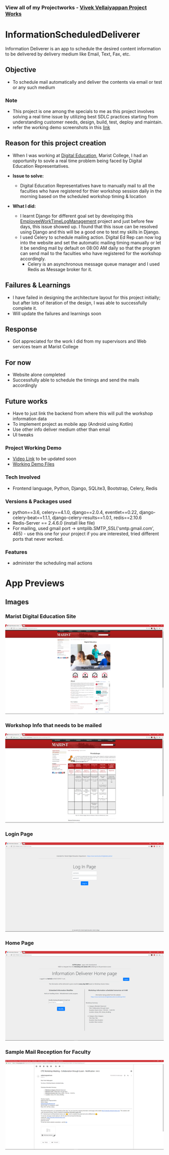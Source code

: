 ### View all of my Projectworks - [Vivek Vellaiyappan Project Works](https://github.com/vivekVells/VivekVellaiyappanProjectWorks)

# InformationScheduledDeliverer
Information Deliverer is an app to schedule the desired content information to be delivered by delivery medium like Email, Text, Fax, etc.

## Objective
- To schedule mail automatically and deliver the contents via email or test or any such medium

### Note
- This project is one among the specials to me as this project involves solving a real time issue by utilizing best SDLC practices starting from understanding customer needs, design, build, test, deploy and maintain.
- refer the working demo screenshots in this [link](https://github.com/vivekVells/InformationScheduledDeliverer#app-previews)

## Reason for this project creation
- When I was working at [Digital Education](https://www.marist.edu/digital-education), Marist College, I had an opportunity to sovle a real time problem being faced by Digital Education Representatives. 

- **Issue to solve:**
  - Digital Education Representatives have to manually mail to all the faculties who have registered for thier workshop session daily in the morning based on the scheduled workshop timing & location
  
- **What I did:**
  - I learnt Django for different goal set by developing this [EmployeeWorkTimeLogManagement](https://github.com/vivekVells/EmployeeWorkTimeLogManagement) project and just before few days, this issue showed up. I found that this issue can be resolved using Django and this will be a good one to test my skills in Django.
  - I used Celery to schedule mailing action. Digital Ed Rep can now log into the website and set the automatic mailing timing manually or let it be sending mail by default on 08:00 AM daily so that the program can send mail to the faculties who have registered for the workshop accordingly. 
    - Celery is an asynchronous message queue manager and I used Redis as Message broker for it.

## Failures & Learnings
- I have failed in designing the architecture layout for this project initially; but after lots of iteration of the design, I was able to successfully complete it. 
- Will update the failures and learnings soon

## Response
- Got appreciated for the work I did from my supervisors and Web services team at Marist College

## For now
- Website alone completed
- Successfully able to schedule the timings and send the mails accordingly

## Future works
- Have to just link the backend from where this will pull the workshop information data
- To implement project as mobile app (Android using Kotlin)
- Use other info deliver medium other than email
- UI tweaks

### Project Working Demo
- [Video Link]() to be updated soon
- [Working Demo Files](https://github.com/vivekVells/InformationScheduledDeliverer/tree/master/WebsiteBlock/memories) 


### Tech Involved 
- Frontend language, Python, Django, SQLite3, Bootstrap, Celery, Redis

### Versions & Packages used
- python==3.6, celery==4.1.0, django==2.0.4, eventlet==0.22, django-celery-beat==1.1.1, django-celery-results==1.0.1, redis==2.10.6
- Redis-Server == 2.4.6.0 (install like file)
- For mailing, used gmail port  -> smtplib.SMTP_SSL('smtp.gmail.com', 465) - use this one for your project if you are interested, tried different ports that never worked.

### Features
- administer the scheduling mail actions

# App Previews
## Images
### Marist Digital Education Site
![Marist Digital Education Site](https://github.com/vivekVells/InformationScheduledDeliverer/blob/master/WebsiteBlock/memories/working/Marist%20Digital%20Education%20Home%20Page.png)

### Workshop Info that needs to be mailed
![](https://github.com/vivekVells/InformationScheduledDeliverer/blob/master/WebsiteBlock/memories/working/CTE%20Workshop%20Information%20Home%20Page.png)

### Login Page
![](https://github.com/vivekVells/InformationScheduledDeliverer/blob/master/WebsiteBlock/memories/working/Login%20Page%20-%20Version%202.png)

### Home Page
![](https://github.com/vivekVells/InformationScheduledDeliverer/blob/master/WebsiteBlock/memories/working/Home%20Page%20-%20Version%201.png)

### Sample Mail Reception for Faculty
![](https://github.com/vivekVells/InformationScheduledDeliverer/blob/master/WebsiteBlock/memories/working/Mail%20Reception%20-%20Version%201.png)
